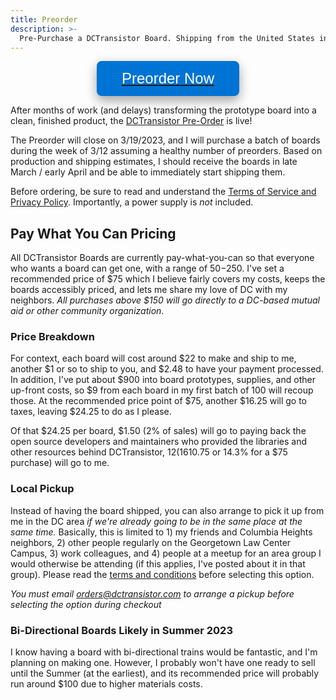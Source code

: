 ```yaml
---
title: Preorder
description: >-
  Pre-Purchase a DCTransistor Board. Shipping from the United States in early April.
---
```


<a href="https://buy.stripe.com/cN2eXt3XKc0fefm9AA"><button class="buybutton">Preorder Now</button></a>
 
After months of work (and delays) transforming the prototype board into a clean, finished product, the [DCTransistor Pre-Order](https://buy.stripe.com/cN2eXt3XKc0fefm9AA) is live!

The Preorder will close on 3/19/2023, and I will purchase a batch of boards during the week of 3/12 assuming a healthy number of preorders. Based on production and shipping estimates, I should receive the boards in late March / early April and be able to immediately start shipping them.

Before ordering, be sure to read and understand the [Terms of Service and Privacy Policy](/terms-and-privacy). Importantly, a power supply is *not* included.

## Pay What You Can Pricing
All DCTransistor Boards are currently pay-what-you-can so that everyone who wants a board can get one, with a range of $50-$250. I've set a recommended price of $75 which I believe fairly covers my costs, keeps the boards accessibly priced, and lets me share my love of DC with my neighbors. *All purchases above $150 will go directly to a DC-based mutual aid or other community organization*.

### Price Breakdown
For context, each board will cost around $22 to make and ship to me, another $1 or so to ship to you, and $2.48 to have your payment processed. In addition, I've put about $900 into board prototypes, supplies, and other up-front costs, so $9 from each board in my first batch of 100 will recoup those. At the recommended price point of $75, another $16.25 will go to taxes, leaving $24.25 to do as I please.

Of that $24.25 per board, $1.50 (2% of sales) will go to paying back the open source developers and maintainers who provided the libraries and other resources behind DCTransistor, $12 (16% of all sales) will go to DC mutual aid and other community organizations doing important on-the-ground work in the area, and the rest ($10.75 or 14.3% for a $75 purchase) will go to me.

### Local Pickup
Instead of having the board shipped, you can also arrange to pick it up from me in the DC area *if we're already going to be in the same place at the same time.* Basically, this is limited to 1) my friends and Columbia Heights neighbors, 2) other people regularly on the Georgetown Law Center Campus, 3) work colleagues, and 4) people at a meetup for an area group I would otherwise be attending (if this applies, I've posted about it in that group). Please read the [terms and conditions](/terms-and-privacy/#local-pickup) before selecting this option.

*You must email <a href="mailto:orders@dctransistor.com">orders@dctransistor.com</a> to arrange a pickup before selecting the option during checkout*

### Bi-Directional Boards Likely in Summer 2023
I know having a board with bi-directional trains would be fantastic, and I'm planning on making one. However, I probably won't have one ready to sell until the Summer (at the earliest), and its recommended price will probably run around $100 due to higher materials costs. 

<style>
	.buybutton {
    background-color: #0074d4;
    color: white;
    border: none;
    text-align: center;
    text-decoration: none;
    display: block;
    justify-content: center;
    align-items: center;
    margin: 0 auto;
    font-size: 24px;
    padding: 14px 40px;
    border-radius: 8px;
    box-shadow: 0 8px 16px 0 rgba(0,0,0,0.2), 0 6px 20px 0 rgba(0,0,0,0.19);
    cursor: pointer;
	}
</style>